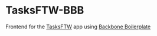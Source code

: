 TasksFTW-BBB
============

Frontend for the [TasksFTW](https://github.com/AGresvig/Tasks-FTW-backend) app using [Backbone Boilerplate](https://github.com/tbranyen/backbone-boilerplate)
